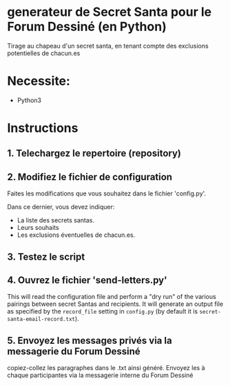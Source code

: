 # generateur de Secret Santa pour le Forum Dessiné (en Python)

Tirage au chapeau d'un secret santa, en tenant compte des exclusions potentielles de chacun.es

# Necessite:

*  Python3


# Instructions

## 1. Telechargez le repertoire (repository)

## 2. Modifiez le fichier de configuration

Faites les modifications que vous souhaitez dans le fichier 'config.py'.

Dans ce dernier, vous devez indiquer:

*  La liste des secrets santas.
*  Leurs souhaits
*  Les exclusions éventuelles de chacun.es.

## 3. Testez le script

## 4. Ouvrez le fichier 'send-letters.py'


This will read the configuration file and perform a "dry run" of the various
pairings between secret Santas and recipients. It will generate an output file
as specified by the `record_file` setting in `config.py` (by default
it is `secret-santa-email-record.txt`).


## 5. Envoyez les messages privés via la messagerie du Forum Dessiné
copiez-collez les paragraphes dans le .txt ainsi généré. Envoyez les à chaque participantes via la messagerie interne du Forum Dessiné
